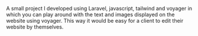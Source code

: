 A small project I developed using Laravel, javascript, tailwind and voyager in which you can play around with the text and images displayed on the website using voyager. This way it would be easy for a client to edit their website by themselves.
